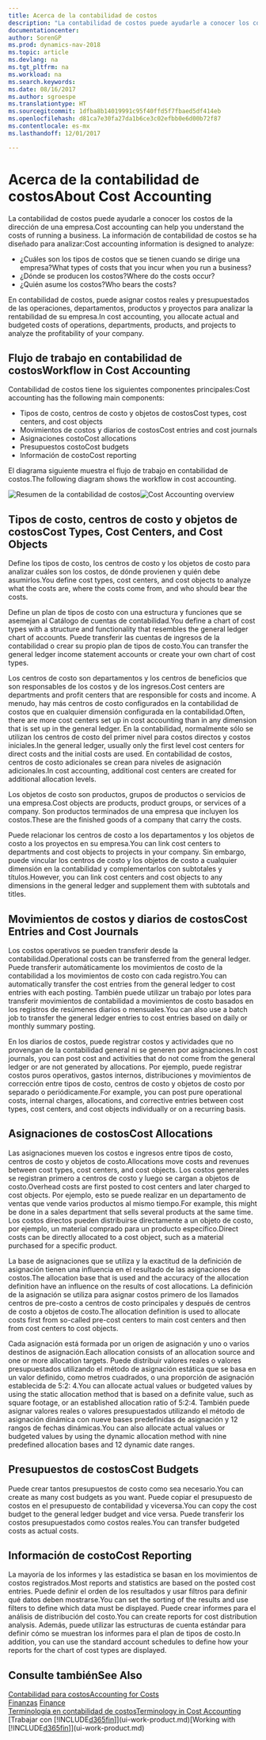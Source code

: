 ```yaml
---
title: Acerca de la contabilidad de costos
description: "La contabilidad de costos puede ayudarle a conocer los costos de la dirección de una empresa."
documentationcenter: 
author: SorenGP
ms.prod: dynamics-nav-2018
ms.topic: article
ms.devlang: na
ms.tgt_pltfrm: na
ms.workload: na
ms.search.keywords: 
ms.date: 08/16/2017
ms.author: sgroespe
ms.translationtype: HT
ms.sourcegitcommit: 1dfba8b14019991c95f40ffd5f7fbaed5df414eb
ms.openlocfilehash: d81ca7e30fa27da1b6ce3c02efbb0e6d00b72f87
ms.contentlocale: es-mx
ms.lasthandoff: 12/01/2017

---
```

# <a name="about-cost-accounting"></a><span data-ttu-id="c3f23-103">Acerca de la contabilidad de costos</span><span class="sxs-lookup"><span data-stu-id="c3f23-103">About Cost Accounting</span></span>
<span data-ttu-id="c3f23-104">La contabilidad de costos puede ayudarle a conocer los costos de la dirección de una empresa.</span><span class="sxs-lookup"><span data-stu-id="c3f23-104">Cost accounting can help you understand the costs of running a business.</span></span> <span data-ttu-id="c3f23-105">La información de contabilidad de costos se ha diseñado para analizar:</span><span class="sxs-lookup"><span data-stu-id="c3f23-105">Cost accounting information is designed to analyze:</span></span>  

-   <span data-ttu-id="c3f23-106">¿Cuáles son los tipos de costos que se tienen cuando se dirige una empresa?</span><span class="sxs-lookup"><span data-stu-id="c3f23-106">What types of costs that you incur when you run a business?</span></span>  
-   <span data-ttu-id="c3f23-107">¿Dónde se producen los costos?</span><span class="sxs-lookup"><span data-stu-id="c3f23-107">Where do the costs occur?</span></span>  
-   <span data-ttu-id="c3f23-108">¿Quién asume los costos?</span><span class="sxs-lookup"><span data-stu-id="c3f23-108">Who bears the costs?</span></span>  

<span data-ttu-id="c3f23-109">En contabilidad de costos, puede asignar costos reales y presupuestados de las operaciones, departamentos, productos y proyectos para analizar la rentabilidad de su empresa.</span><span class="sxs-lookup"><span data-stu-id="c3f23-109">In cost accounting, you allocate actual and budgeted costs of operations, departments, products, and projects to analyze the profitability of your company.</span></span>  

## <a name="workflow-in-cost-accounting"></a><span data-ttu-id="c3f23-110">Flujo de trabajo en contabilidad de costos</span><span class="sxs-lookup"><span data-stu-id="c3f23-110">Workflow in Cost Accounting</span></span>  
<span data-ttu-id="c3f23-111">Contabilidad de costos tiene los siguientes componentes principales:</span><span class="sxs-lookup"><span data-stu-id="c3f23-111">Cost accounting has the following main components:</span></span>  

-   <span data-ttu-id="c3f23-112">Tipos de costo, centros de costo y objetos de costos</span><span class="sxs-lookup"><span data-stu-id="c3f23-112">Cost types, cost centers, and cost objects</span></span>  
-   <span data-ttu-id="c3f23-113">Movimientos de costos y diarios de costos</span><span class="sxs-lookup"><span data-stu-id="c3f23-113">Cost entries and cost journals</span></span>  
-   <span data-ttu-id="c3f23-114">Asignaciones costo</span><span class="sxs-lookup"><span data-stu-id="c3f23-114">Cost allocations</span></span>  
-   <span data-ttu-id="c3f23-115">Presupuestos costo</span><span class="sxs-lookup"><span data-stu-id="c3f23-115">Cost budgets</span></span>
-   <span data-ttu-id="c3f23-116">Información de costo</span><span class="sxs-lookup"><span data-stu-id="c3f23-116">Cost reporting</span></span>  

<span data-ttu-id="c3f23-117">El diagrama siguiente muestra el flujo de trabajo en contabilidad de costos.</span><span class="sxs-lookup"><span data-stu-id="c3f23-117">The following diagram shows the workflow in cost accounting.</span></span>  

<span data-ttu-id="c3f23-118">![Resumen de la contabilidad de costos](media/costaccountingoverview.png "ResumenContabilidadCostos")</span><span class="sxs-lookup"><span data-stu-id="c3f23-118">![Cost Accounting overview](media/costaccountingoverview.png "CostAccountingOverview")</span></span>  

## <a name="cost-types-cost-centers-and-cost-objects"></a><span data-ttu-id="c3f23-119">Tipos de costo, centros de costo y objetos de costos</span><span class="sxs-lookup"><span data-stu-id="c3f23-119">Cost Types, Cost Centers, and Cost Objects</span></span>  
<span data-ttu-id="c3f23-120">Define los tipos de costo, los centros de costo y los objetos de costo para analizar cuáles son los costos, de dónde provienen y quién debe asumirlos.</span><span class="sxs-lookup"><span data-stu-id="c3f23-120">You define cost types, cost centers, and cost objects to analyze what the costs are, where the costs come from, and who should bear the costs.</span></span>  

<span data-ttu-id="c3f23-121">Define un plan de tipos de costo con una estructura y funciones que se asemejan al Catálogo de cuentas de contabilidad.</span><span class="sxs-lookup"><span data-stu-id="c3f23-121">You define a chart of cost types with a structure and functionality that resembles the general ledger chart of accounts.</span></span> <span data-ttu-id="c3f23-122">Puede transferir las cuentas de ingresos de la contabilidad o crear su propio plan de tipos de costo.</span><span class="sxs-lookup"><span data-stu-id="c3f23-122">You can transfer the general ledger income statement accounts or create your own chart of cost types.</span></span>  

<span data-ttu-id="c3f23-123">Los centros de costo son departamentos y los centros de beneficios que son responsables de los costos y de los ingresos.</span><span class="sxs-lookup"><span data-stu-id="c3f23-123">Cost centers are departments and profit centers that are responsible for costs and income.</span></span> <span data-ttu-id="c3f23-124">A menudo, hay más centros de costo configurados en la contabilidad de costos que en cualquier dimensión configurada en la contabilidad.</span><span class="sxs-lookup"><span data-stu-id="c3f23-124">Often, there are more cost centers set up in cost accounting than in any dimension that is set up in the general ledger.</span></span> <span data-ttu-id="c3f23-125">En la contabilidad, normalmente sólo se utilizan los centros de costo del primer nivel para costos directos y costos iniciales.</span><span class="sxs-lookup"><span data-stu-id="c3f23-125">In the general ledger, usually only the first level cost centers for direct costs and the initial costs are used.</span></span> <span data-ttu-id="c3f23-126">En contabilidad de costos, centros de costo adicionales se crean para niveles de asignación adicionales.</span><span class="sxs-lookup"><span data-stu-id="c3f23-126">In cost accounting, additional cost centers are created for additional allocation levels.</span></span>  

<span data-ttu-id="c3f23-127">Los objetos de costo son productos, grupos de productos o servicios de una empresa.</span><span class="sxs-lookup"><span data-stu-id="c3f23-127">Cost objects are products, product groups, or services of a company.</span></span> <span data-ttu-id="c3f23-128">Son productos terminados de una empresa que incluyen los costos.</span><span class="sxs-lookup"><span data-stu-id="c3f23-128">These are the finished goods of a company that carry the costs.</span></span>  

<span data-ttu-id="c3f23-129">Puede relacionar los centros de costo a los departamentos y los objetos de costo a los proyectos en su empresa.</span><span class="sxs-lookup"><span data-stu-id="c3f23-129">You can link cost centers to departments and cost objects to projects in your company.</span></span> <span data-ttu-id="c3f23-130">Sin embargo, puede vincular los centros de costo y los objetos de costo a cualquier dimensión en la contabilidad y complementarlos con subtotales y títulos.</span><span class="sxs-lookup"><span data-stu-id="c3f23-130">However, you can link cost centers and cost objects to any dimensions in the general ledger and supplement them with subtotals and titles.</span></span>  

## <a name="cost-entries-and-cost-journals"></a><span data-ttu-id="c3f23-131">Movimientos de costos y diarios de costos</span><span class="sxs-lookup"><span data-stu-id="c3f23-131">Cost Entries and Cost Journals</span></span>  
<span data-ttu-id="c3f23-132">Los costos operativos se pueden transferir desde la contabilidad.</span><span class="sxs-lookup"><span data-stu-id="c3f23-132">Operational costs can be transferred from the general ledger.</span></span> <span data-ttu-id="c3f23-133">Puede transferir automáticamente los movimientos de costo de la contabilidad a los movimientos de costo con cada registro.</span><span class="sxs-lookup"><span data-stu-id="c3f23-133">You can automatically transfer the cost entries from the general ledger to cost entries with each posting.</span></span> <span data-ttu-id="c3f23-134">También puede utilizar un trabajo por lotes para transferir movimientos de contabilidad a movimientos de costo basados en los registros de resúmenes diarios o mensuales.</span><span class="sxs-lookup"><span data-stu-id="c3f23-134">You can also use a batch job to transfer the general ledger entries to cost entries based on daily or monthly summary posting.</span></span>  

<span data-ttu-id="c3f23-135">En los diarios de costos, puede registrar costos y actividades que no provengan de la contabilidad general ni se generen por asignaciones.</span><span class="sxs-lookup"><span data-stu-id="c3f23-135">In cost journals, you can post cost and activities that do not come from the general ledger or are not generated by allocations.</span></span> <span data-ttu-id="c3f23-136">Por ejemplo, puede registrar costos puros operativos, gastos internos, distribuciones y movimientos de corrección entre tipos de costo, centros de costo y objetos de costo por separado o periódicamente.</span><span class="sxs-lookup"><span data-stu-id="c3f23-136">For example, you can post pure operational costs, internal charges, allocations, and corrective entries between cost types, cost centers, and cost objects individually or on a recurring basis.</span></span>  

## <a name="cost-allocations"></a><span data-ttu-id="c3f23-137">Asignaciones de costos</span><span class="sxs-lookup"><span data-stu-id="c3f23-137">Cost Allocations</span></span>  
<span data-ttu-id="c3f23-138">Las asignaciones mueven los costos e ingresos entre tipos de costo, centros de costo y objetos de costo.</span><span class="sxs-lookup"><span data-stu-id="c3f23-138">Allocations move costs and revenues between cost types, cost centers, and cost objects.</span></span> <span data-ttu-id="c3f23-139">Los costos generales se registran primero a centros de costo y luego se cargan a objetos de costo.</span><span class="sxs-lookup"><span data-stu-id="c3f23-139">Overhead costs are first posted to cost centers and later charged to cost objects.</span></span> <span data-ttu-id="c3f23-140">Por ejemplo, esto se puede realizar en un departamento de ventas que vende varios productos al mismo tiempo.</span><span class="sxs-lookup"><span data-stu-id="c3f23-140">For example, this might be done in a sales department that sells several products at the same time.</span></span> <span data-ttu-id="c3f23-141">Los costos directos pueden distribuirse directamente a un objeto de costo, por ejemplo, un material comprado para un producto específico.</span><span class="sxs-lookup"><span data-stu-id="c3f23-141">Direct costs can be directly allocated to a cost object, such as a material purchased for a specific product.</span></span>  

<span data-ttu-id="c3f23-142">La base de asignaciones que se utiliza y la exactitud de la definición de asignación tienen una influencia en el resultado de las asignaciones de costos.</span><span class="sxs-lookup"><span data-stu-id="c3f23-142">The allocation base that is used and the accuracy of the allocation definition have an influence on the results of cost allocations.</span></span> <span data-ttu-id="c3f23-143">La definición de la asignación se utiliza para asignar costos primero de los llamados centros de pre-costo a centros de costo principales y después de centros de costo a objetos de costo.</span><span class="sxs-lookup"><span data-stu-id="c3f23-143">The allocation definition is used to allocate costs first from so-called pre-cost centers to main cost centers and then from cost centers to cost objects.</span></span>  

<span data-ttu-id="c3f23-144">Cada asignación está formada por un origen de asignación y uno o varios destinos de asignación.</span><span class="sxs-lookup"><span data-stu-id="c3f23-144">Each allocation consists of an allocation source and one or more allocation targets.</span></span> <span data-ttu-id="c3f23-145">Puede distribuir valores reales o valores presupuestados utilizando el método de asignación estática que se basa en un valor definido, como metros cuadrados, o una proporción de asignación establecida de 5:2: 4.</span><span class="sxs-lookup"><span data-stu-id="c3f23-145">You can allocate actual values or budgeted values by using the static allocation method that is based on a definite value, such as square footage, or an established allocation ratio of 5:2:4.</span></span> <span data-ttu-id="c3f23-146">También puede asignar valores reales o valores presupuestados utilizando el método de asignación dinámica con nueve bases predefinidas de asignación y 12 rangos de fechas dinámicas.</span><span class="sxs-lookup"><span data-stu-id="c3f23-146">You can also allocate actual values or budgeted values by using the dynamic allocation method with nine predefined allocation bases and 12 dynamic date ranges.</span></span>  

## <a name="cost-budgets"></a><span data-ttu-id="c3f23-147">Presupuestos de costos</span><span class="sxs-lookup"><span data-stu-id="c3f23-147">Cost Budgets</span></span>  
<span data-ttu-id="c3f23-148">Puede crear tantos presupuestos de costo como sea necesario.</span><span class="sxs-lookup"><span data-stu-id="c3f23-148">You can create as many cost budgets as you want.</span></span> <span data-ttu-id="c3f23-149">Puede copiar el presupuesto de costos en el presupuesto de contabilidad y viceversa.</span><span class="sxs-lookup"><span data-stu-id="c3f23-149">You can copy the cost budget to the general ledger budget and vice versa.</span></span> <span data-ttu-id="c3f23-150">Puede transferir los costos presupuestados como costos reales.</span><span class="sxs-lookup"><span data-stu-id="c3f23-150">You can transfer budgeted costs as actual costs.</span></span>  

## <a name="cost-reporting"></a><span data-ttu-id="c3f23-151">Información de costo</span><span class="sxs-lookup"><span data-stu-id="c3f23-151">Cost Reporting</span></span>  
<span data-ttu-id="c3f23-152">La mayoría de los informes y las estadística se basan en los movimientos de costos registrados.</span><span class="sxs-lookup"><span data-stu-id="c3f23-152">Most reports and statistics are based on the posted cost entries.</span></span> <span data-ttu-id="c3f23-153">Puede definir el orden de los resultados y usar filtros para definir qué datos deben mostrarse.</span><span class="sxs-lookup"><span data-stu-id="c3f23-153">You can set the sorting of the results and use filters to define which data must be displayed.</span></span> <span data-ttu-id="c3f23-154">Puede crear informes para el análisis de distribución del costo.</span><span class="sxs-lookup"><span data-stu-id="c3f23-154">You can create reports for cost distribution analysis.</span></span> <span data-ttu-id="c3f23-155">Además, puede utilizar las estructuras de cuenta estándar para definir cómo se muestran los informes para el plan de tipos de costo.</span><span class="sxs-lookup"><span data-stu-id="c3f23-155">In addition, you can use the standard account schedules to define how your reports for the chart of cost types are displayed.</span></span>  

## <a name="see-also"></a><span data-ttu-id="c3f23-156">Consulte también</span><span class="sxs-lookup"><span data-stu-id="c3f23-156">See Also</span></span>  
 [<span data-ttu-id="c3f23-157">Contabilidad para costos</span><span class="sxs-lookup"><span data-stu-id="c3f23-157">Accounting for Costs</span></span>](finance-manage-cost-accounting.md)  
 <span data-ttu-id="c3f23-158">[Finanzas](finance.md) </span><span class="sxs-lookup"><span data-stu-id="c3f23-158">[Finance](finance.md) </span></span>  
 [<span data-ttu-id="c3f23-159">Terminología en contabilidad de costos</span><span class="sxs-lookup"><span data-stu-id="c3f23-159">Terminology in Cost Accounting</span></span>](finance-terminology-in-cost-accounting.md)  
 <span data-ttu-id="c3f23-160">[Trabajar con [!INCLUDE[d365fin](includes/d365fin_md.md)]](ui-work-product.md)</span><span class="sxs-lookup"><span data-stu-id="c3f23-160">[Working with [!INCLUDE[d365fin](includes/d365fin_md.md)]](ui-work-product.md)</span></span>

